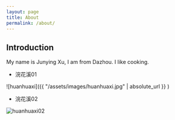 ```yaml
---
layout: page
title: About
permalink: /about/
---
```

## Introduction
My name is Junying Xu, I am from Dazhou. I like cooking.

- 浣花溪01

![huanhuaxi]({{ "/assets/images/huanhuaxi.jpg" | absolute_url }} )

- 浣花溪02

![huanhuaxi02](https://github.com/JUNYING2018/jy_blog/blob/gh-pages/assets/images/huanhuaxi_002.jpg?raw=true)
